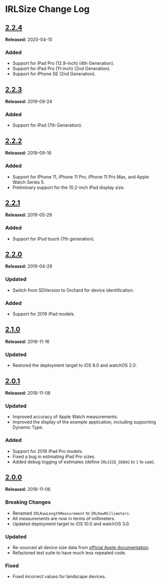 # IRLSize Change Log

## [2.2.4](https://github.com/detroit-labs/IRLSize/releases/tag/2.2.4)
**Released:** 2020-04-15

### Added
- Support for iPad Pro (12.9-inch) (4th Generation).
- Support for iPad Pro (11-inch) (2nd Generation).
- Support for iPhone SE (2nd Generation).

## [2.2.3](https://github.com/detroit-labs/IRLSize/releases/tag/2.2.3)
**Released:** 2019-09-24

### Added
- Support for iPad (7th Generation).

## [2.2.2](https://github.com/detroit-labs/IRLSize/releases/tag/2.2.2)
**Released:** 2019-09-16

### Added
- Support for iPhone 11, iPhone 11 Pro, iPhone 11 Pro Max, and Apple Watch Series 5.
- Preliminary support for the 10.2-inch iPad display size.

## [2.2.1](https://github.com/detroit-labs/IRLSize/releases/tag/2.2.1)
**Released:** 2019-05-29

### Added
- Support for iPod touch (7th generation).

## [2.2.0](https://github.com/detroit-labs/IRLSize/releases/tag/2.2.0)
**Released:** 2019-04-29

### Updated
- Switch from SDVersion to Orchard for device identification.

### Added
- Support for 2019 iPad models.

## [2.1.0](https://github.com/detroit-labs/IRLSize/releases/tag/2.1.0)
**Released:** 2018-11-16

### Updated
- Restored the deployment target to iOS 8.0 and watchOS 2.0.

## [2.0.1](https://github.com/detroit-labs/IRLSize/releases/tag/2.0.1)
**Released:** 2018-11-08

### Updated
- Improved accuracy of Apple Watch measurements.
- Improved the display of the example application, including supporting Dynamic Type.

### Added
- Support for 2018 iPad Pro models.
- Fixed a bug in estimating iPad Pro sizes.
- Added debug logging of estimates (define `IRLSIZE_DEBUG` to `1` to use).

## [2.0.0](https://github.com/detroit-labs/IRLSize/releases/tag/2.0.0)
**Released:** 2018-11-06

### Breaking Changes
- Renamed `IRLRawLengthMeasurement` to `IRLRawMillimeters`.
- All measurements are now in terms of millimeters.
- Updated deployment target to iOS 10.0 and watchOS 3.0.

### Updated
- Re-sourced all device size data from [official Apple documentation](https://developer.apple.com/accessories).
- Refactored test suite to have much less repeated code.

### Fixed
- Fixed incorrect values for landscape devices.
